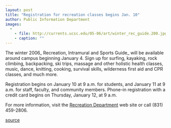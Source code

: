 ```yaml
---
layout: post
title: "Registration for recreation classes begins Jan. 10"
author: Public Information Department
images:
  -
    - file: http://currents.ucsc.edu/05-06/art/winter_rec_guide.200.jpg
    - caption: ""
---
```


The winter 2006_ Recreation, Intramural and Sports Guide_ will be available around campus beginning January 4. Sign up for surfing, kayaking, rock climbing, backpacking, ski trips, massage and other holistic health classes, music, dance, knitting, cooking, survival skills, wilderness first aid and CPR classes, and much more.

Registration begins on January 10 at 9 a.m. for students, and January 11 at 9 a.m. for staff, faculty, and community members. Phone-in registration with a credit card begins on Thursday, January 12, at 9 a.m.

For more information, visit the [Recreation Department][1] web site or call (831) 459-2806.

[1]: http://ucsc.edu/opers/rec

[source](http://www1.ucsc.edu/currents/05-06/01-02/brief-recreation.asp "Permalink to brief-recreation")
